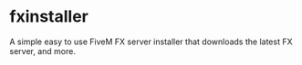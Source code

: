 # fxinstaller
A simple easy to use FiveM FX server installer that downloads the latest FX server, and more.
